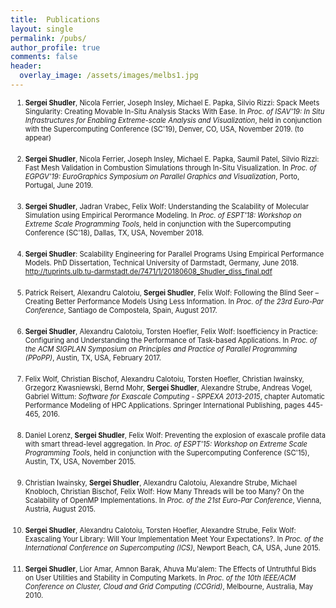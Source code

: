 ```yaml
---
title:  Publications
layout: single
permalink: /pubs/
author_profile: true
comments: false
header:
  overlay_image: /assets/images/melbs1.jpg
---
```



<ol start="1">

<li style="font-size:80%;margin-bottom: 20px;"><strong>Sergei Shudler</strong>, Nicola Ferrier, Joseph Insley, Michael E. Papka, Silvio Rizzi: Spack Meets Singularity: Creating Movable In-Situ Analysis Stacks With Ease. In <cite>Proc. of ISAV'19: In Situ Infrastructures for Enabling Extreme-scale Analysis and Visualization</cite>, held in conjunction with the Supercomputing Conference (SC'19), Denver, CO, USA, November 2019. (to appear)</li>

<li style="font-size:80%;margin-bottom: 20px;"><strong>Sergei Shudler</strong>, Nicola Ferrier, Joseph Insley, Michael E. Papka, Saumil Patel, Silvio Rizzi: Fast Mesh Validation in Combustion Simulations through In-Situ Visualization. In <cite>Proc. of EGPGV'19: EuroGraphics Symposium on Parallel Graphics and Visualization</cite>, Porto, Portugal, June 2019.</li>

<li style="font-size:80%;margin-bottom: 20px;"><strong>Sergei Shudler</strong>, Jadran Vrabec, Felix Wolf: Understanding the Scalability of Molecular Simulation using Empirical Perormance Modeling. In <cite>Proc. of ESPT'18: Workshop on Extreme Scale Programming Tools</cite>, held in conjunction with the Supercomputing Conference (SC'18), Dallas, TX, USA, November 2018.</li>

<li style="font-size:80%;margin-bottom: 20px;"><strong>Sergei Shudler</strong>:
Scalability Engineering for Parallel Programs Using Empirical Performance Models.
PhD Dissertation, Technical University of Darmstadt, Germany, June 2018.
<a href="http://tuprints.ulb.tu-darmstadt.de/7471/1/20180608_Shudler_diss_final.pdf">http://tuprints.ulb.tu-darmstadt.de/7471/1/20180608_Shudler_diss_final.pdf</a></li>

<li style="font-size:80%;margin-bottom: 20px;">Patrick Reisert, Alexandru Calotoiu, 
<strong>Sergei Shudler</strong>, Felix Wolf:
Following the Blind Seer – Creating Better Performance Models Using Less Information.
In <cite>Proc. of the 23rd Euro-Par Conference</cite>, Santiago de Compostela, Spain, August 2017.</li>

<li style="font-size:80%;margin-bottom: 20px;"><strong>Sergei Shudler</strong>, Alexandru Calotoiu, 
Torsten Hoefler, Felix Wolf:
Isoefficiency in Practice: Configuring and Understanding the Performance of Task-based Applications.
In <cite>Proc. of the ACM SIGPLAN Symposium on Principles and Practice of Parallel Programming (PPoPP)</cite>, Austin, TX, USA, February 2017.</li>

<li style="font-size:80%;margin-bottom: 20px;">Felix Wolf, Christian Bischof, Alexandru Calotoiu, Torsten Hoefler, Christian Iwainsky, Grzegorz Kwasniewski, Bernd Mohr, <strong>Sergei Shudler</strong>, Alexandre Strube, Andreas Vogel, Gabriel Wittum: <cite>Software for Exascale Computing - SPPEXA 2013-2015</cite>, chapter Automatic Performance Modeling of HPC Applications. Springer International Publishing, pages 445-465, 2016.</li>

<li style="font-size:80%;margin-bottom: 20px;">Daniel Lorenz, <strong>Sergei Shudler</strong>, Felix Wolf: Preventing the explosion of exascale profile data with smart thread-level aggregation. In <cite>Proc. of ESPT'15: Workshop on Extreme Scale Programming Tools</cite>, held in conjunction with the Supercomputing Conference (SC'15), Austin, TX, USA, November 2015.</li>

<li style="font-size:80%;margin-bottom: 20px;">Christian Iwainsky, <strong>Sergei Shudler</strong>, Alexandru Calotoiu, Alexandre Strube, Michael Knobloch, Christian Bischof, Felix Wolf: How Many Threads will be too Many? On the Scalability of OpenMP Implementations. In <cite>Proc. of the 21st Euro-Par Conference</cite>, Vienna, Austria, August 2015.</li>

<li style="font-size:80%;margin-bottom: 20px;"><strong>Sergei Shudler</strong>, Alexandru Calotoiu, Torsten Hoefler, Alexandre Strube, Felix Wolf: Exascaling Your Library: Will Your Implementation Meet Your Expectations?. In <cite>Proc. of the International Conference on Supercomputing (ICS)</cite>, Newport Beach, CA, USA, June 2015.</li>

<li style="font-size:80%;margin-bottom: 20px;"><strong>Sergei Shudler</strong>, Lior Amar, Amnon Barak, Ahuva Mu'alem: The Effects of Untruthful Bids on User Utilities and Stability in Computing Markets. In <cite>Proc. of the 10th IEEE/ACM Conference on Cluster, Cloud and Grid Computing (CCGrid)</cite>, Melbourne, Australia, May 2010.</li>

</ol>

